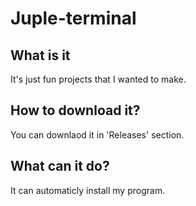 # Juple-terminal
## What is it
It's just fun projects that I wanted to make.
## How to download it?
You can downlaod it in 'Releases' section.
## What can it do?
It can automaticly install my program.
